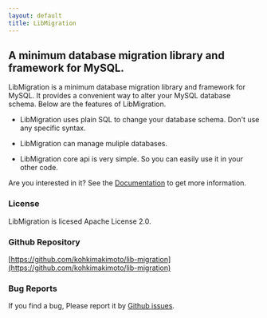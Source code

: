 ```yaml
---
layout: default
title: LibMigration
---
```


## A minimum database migration library and framework for MySQL.

LibMigration is a minimum database migration library and framework for MySQL.
It provides a convenient way to alter your MySQL database schema.
Below are the features of LibMigration.

* LibMigration uses plain SQL to change your database schema. Don't use any specific syntax.

* LibMigration can manage muliple databases.

* LibMigration core api is very simple. So you can easily use it in your other code.

Are you interested in it?
See the <a href="documentation.html">Documentation</a> to get more information.

### License

LibMigration is licesed Apache License 2.0.

### Github Repository

[https://github.com/kohkimakimoto/lib-migration](https://github.com/kohkimakimoto/lib-migration)

### Bug Reports

If you find a bug, Please report it by [Github issues](https://github.com/kohkimakimoto/lib-migration/issues).
